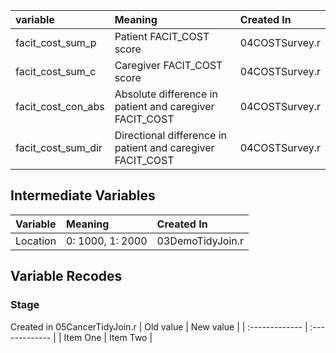 | variable | Meaning | Created In|
| :------------- | :------------- | :----|
| facit_cost_sum_p| Patient FACIT_COST score       |04COSTSurvey.r |
| facit_cost_sum_c| Caregiver FACIT_COST score       |04COSTSurvey.r |
| facit_cost_con_abs| Absolute difference in patient and caregiver FACIT_COST |04COSTSurvey.r |
| facit_cost_sum_dir| Directional difference in patient and caregiver FACIT_COST|04COSTSurvey.r |


## Intermediate Variables

| Variable | Meaning | Created In|
| :------------- | :------------- |:--|
|  Location    | 0: 1000, 1: 2000      |03DemoTidyJoin.r|


## Variable Recodes

### Stage
Created in 05CancerTidyJoin.r
| Old value | New value |
| :------------- | :------------- |
| Item One       | Item Two       |
